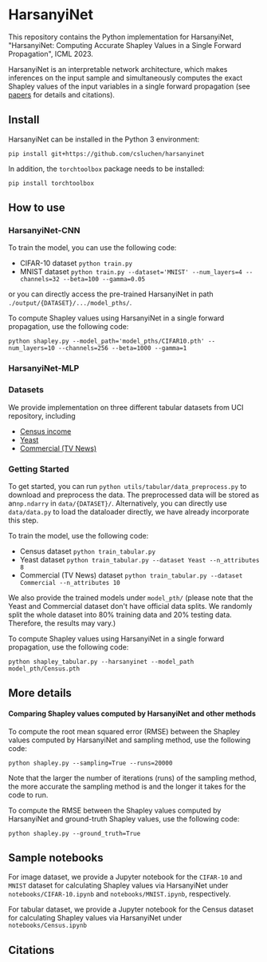 # HarsanyiNet
This repository contains the Python implementation for HarsanyiNet, "HarsanyiNet: Computing Accurate Shapley Values in a Single Forward Propagation", ICML 2023.

HarsanyiNet is an interpretable network architecture, which makes inferences on the input sample and simultaneously computes the exact Shapley values of the input variables in a single forward propagation (see [papers]() for details and citations).

## Install
HarsanyiNet can be installed in the Python 3 environment:

`
pip install git+https://github.com/csluchen/harsanyinet
`

In addition, the `torchtoolbox` package needs to be installed:

`
pip install torchtoolbox
`



## How to use 
### HarsanyiNet-CNN
To train the model, you can use the following code:

- CIFAR-10 dataset `python train.py`
- MNIST dataset 
  `python train.py --dataset='MNIST' --num_layers=4 --channels=32 --beta=100 --gamma=0.05`

or you can directly access the pre-trained HarsanyiNet in path `./output/{DATASET}/.../model_pths/`.

To compute Shapley values using HarsanyiNet in a single forward propagation, use the following code:

`
python shapley.py --model_path='model_pths/CIFAR10.pth' --num_layers=10 --channels=256 --beta=1000 --gamma=1 
`





### HarsanyiNet-MLP

### Datasets

We provide implementation on three different tabular datasets from UCI repository, including

- [Census income](https://archive.ics.uci.edu/ml/datasets/census+income)
- [Yeast](https://archive.ics.uci.edu/ml/datasets/Yeast) 
- [Commercial (TV News)](http://archive.ics.uci.edu/ml/datasets/tv+news+channel+commercial+detection+dataset) 

### Getting Started

To get started, you can run `python utils/tabular/data_preprocess.py` to download and preprocess the data. The preprocessed data will be stored as  an`np.ndarry` in `data/{DATASET}/`. Alternatively, you can directly use `data/data.py` to load the dataloader directly, we have already incorporate this step. 

To train the model, use the following code:

- Census dataset `python train_tabular.py`
- Yeast dataset `python train_tabular.py --dataset Yeast --n_attributes 8`
- Commercial (TV News) dataset `python train_tabular.py --dataset Commercial --n_attributes 10`

We also provide the trained models under `model_pth/` (please note that the Yeast and Commercial dataset don't have official data splits. We randomly split the whole dataset into 80% training data and 20% testing data. Therefore, the results may vary.)



To compute Shapley values using HarsanyiNet in a single forward propagation, use the following code:

`python shapley_tabular.py --harsanyinet --model_path model_pth/Census.pth`



## More details
#### Comparing Shapley values computed by HarsanyiNet and other methods

To compute the root mean squared error (RMSE) between the Shapley values computed by HarsanyiNet and sampling method, use the following code:

`
python shapley.py --sampling=True --runs=20000
`

Note that the larger the number of iterations (runs) of the sampling method, the more accurate the sampling method is and the longer it takes for the code to run.

To compute the RMSE between the Shapley values computed by HarsanyiNet and ground-truth Shapley values, use the following code:

`
python shapley.py --ground_truth=True
`


## Sample notebooks

For image dataset, we provide a Jupyter notebook for the `CIFAR-10` and `MNIST` dataset for calculating Shapley values via HarsanyiNet under `notebooks/CIFAR-10.ipynb` and `notebooks/MNIST.ipynb`, respectively.

For tabular dataset, we provide a Jupyter notebook for the Census dataset for calculating Shapley values via HarsanyiNet under `notebooks/Census.ipynb`


## Citations
